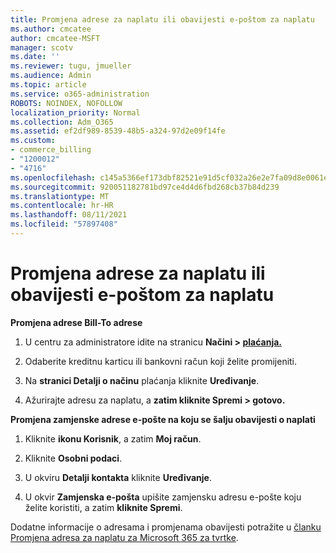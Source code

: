```yaml
---
title: Promjena adrese za naplatu ili obavijesti e-poštom za naplatu
ms.author: cmcatee
author: cmcatee-MSFT
manager: scotv
ms.date: ''
ms.reviewer: tugu, jmueller
ms.audience: Admin
ms.topic: article
ms.service: o365-administration
ROBOTS: NOINDEX, NOFOLLOW
localization_priority: Normal
ms.collection: Adm_O365
ms.assetid: ef2df989-8539-48b5-a324-97d2e09f14fe
ms.custom:
- commerce_billing
- "1200012"
- "4716"
ms.openlocfilehash: c145a5366ef173dbf82521e91d5cf032a26e2e7fa09d8e0061ec03887a2a3124
ms.sourcegitcommit: 920051182781bd97ce4d4d6fbd268cb37b84d239
ms.translationtype: MT
ms.contentlocale: hr-HR
ms.lasthandoff: 08/11/2021
ms.locfileid: "57897408"
---
```

# <a name="change-billing-address-or-billing-email-notifications"></a>Promjena adrese za naplatu ili obavijesti e-poštom za naplatu

**Promjena adrese Bill-To adrese**

1. U centru za administratore idite na stranicu **Načini > [plaćanja.](https://go.microsoft.com/fwlink/p/?linkid=2018806)**

2. Odaberite kreditnu karticu ili bankovni račun koji želite promijeniti.

3. Na **stranici Detalji o načinu** plaćanja kliknite **Uređivanje**.

4. Ažurirajte adresu za naplatu, a **zatim kliknite Spremi > gotovo.**

**Promjena zamjenske adrese e-pošte na koju se šalju obavijesti o naplati** 

1. Kliknite **ikonu Korisnik**, a zatim **Moj račun**.

2. Kliknite **Osobni podaci**.

3. U okviru **Detalji kontakta** kliknite **Uređivanje**.

4. U okvir **Zamjenska e-pošta** upišite zamjensku adresu e-pošte koju želite koristiti, a zatim **kliknite Spremi**.

Dodatne informacije o adresama i promjenama obavijesti potražite u [članku Promjena adresa za naplatu za Microsoft 365 za tvrtke](https://docs.microsoft.com/microsoft-365/commerce/billing-and-payments/change-your-billing-addresses).
